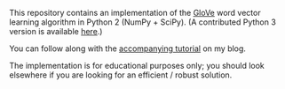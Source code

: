This repository contains an implementation of the [GloVe][1] word vector learning algorithm in Python 2 (NumPy + SciPy). (A contributed Python 3 version is available [here][3].)

You can follow along with the [accompanying tutorial][2] on my blog.

The implementation is for educational purposes only; you should look elsewhere if you are looking for an efficient / robust solution.

[1]: http://www-nlp.stanford.edu/projects/glove/
[2]: http://www.foldl.me/2014/glove-python/
[3]: https://github.com/hans/glove.py/pull/5
